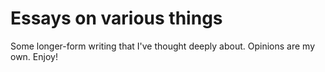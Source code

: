 # Essays on various things

Some longer-form writing that I've thought deeply about. Opinions are my own. Enjoy!
